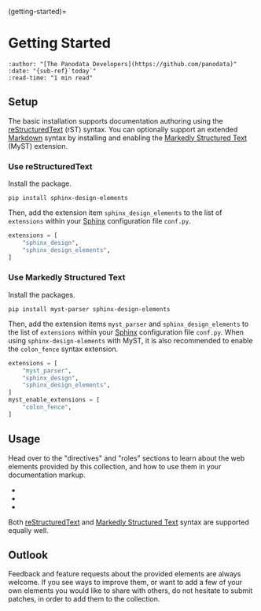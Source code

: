(getting-started)=

# Getting Started

```{article-info}
:author: "[The Panodata Developers](https://github.com/panodata)"
:date: "{sub-ref}`today`"
:read-time: "1 min read"
```


## Setup

The basic installation supports documentation authoring using the [reStructuredText] (rST)
syntax. You can optionally support an extended [Markdown] syntax by installing and enabling
the [Markedly Structured Text] (MyST) extension.

### Use reStructuredText

Install the package.
```shell
pip install sphinx-design-elements
```

Then, add the extension item `sphinx_design_elements` to the list of
`extensions` within your [Sphinx] configuration file `conf.py`.

```python
extensions = [
    "sphinx_design",
    "sphinx_design_elements",
]
```


### Use Markedly Structured Text

Install the packages.
```shell
pip install myst-parser sphinx-design-elements
```

Then, add the extension items `myst_parser` and `sphinx_design_elements` to the list
of `extensions` within your [Sphinx] configuration file `conf.py`.
When using `sphinx-design-elements` with MyST, it is also recommended to enable the
`colon_fence` syntax extension.

```python
extensions = [
    "myst_parser",
    "sphinx_design",
    "sphinx_design_elements",
]
myst_enable_extensions = [
    "colon_fence",
]
```


## Usage

Head over to the "directives" and "roles" sections to learn about the web elements
provided by this collection, and how to use them in your documentation markup.

- [](#gridtable-directive)
- [](#infocard-directive)
- [](#tag-role)

Both [reStructuredText] and [Markedly Structured Text] syntax are supported equally well.

## Outlook

Feedback and feature requests about the provided elements are always welcome.
If you see ways to improve them, or want to add a few of your own elements you
would like to share with others, do not hesitate to submit patches, in order to
add them to the collection.


[Markdown]: https://daringfireball.net/projects/markdown/syntax
[Markedly Structured Text]: https://myst-parser.readthedocs.io/
[reStructuredText]: https://docutils.sourceforge.io/rst.html
[Sphinx]: https://www.sphinx-doc.org/
